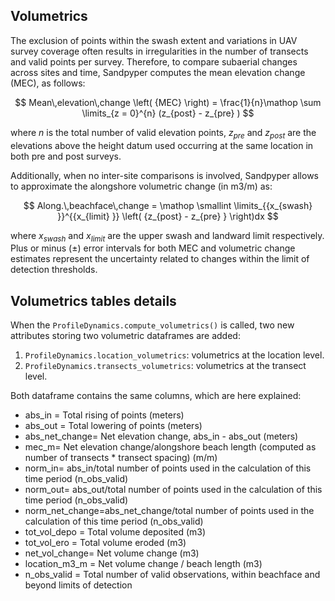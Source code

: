 ## Volumetrics

The exclusion of points within the swash extent and variations in UAV survey coverage often results in irregularities in the number of transects and valid points per survey. Therefore, to compare subaerial changes across sites and time, Sandpyper computes the mean elevation change (MEC), as follows:

$$
Mean\,elevation\,change \left( {MEC} \right) = \frac{1}{n}\mathop \sum \limits_{z = 0}^{n} (z_{post} - z_{pre} )
$$

where $n$ is the total number of valid elevation points, $z_{pre}$ and $z_{post}$ are the elevations above the height datum used occurring at the same location in both pre and post surveys.

Additionally, when no inter-site comparisons is involved, Sandpyper allows to approximate the alongshore volumetric change (in m3/m) as:

$$
Along.\,beachface\,change = \mathop \smallint \limits_{{x_{swash} }}^{{x_{limit} }} \left( {z_{post} - z_{pre} } \right)dx
$$

where $x_{swash}$ and $x_{limit}$ are the upper swash and landward limit respectively. Plus or minus ($\pm$) error intervals for both MEC and volumetric change estimates represent the uncertainty related to changes within the limit of detection thresholds.



## Volumetrics tables details

When the `ProfileDynamics.compute_volumetrics()` is called, two new attributes storing two volumetric dataframes are added:
1. `ProfileDynamics.location_volumetrics`: volumetrics at the location level.
2. `ProfileDynamics.transects_volumetrics`: volumetrics at the transect level.

Both dataframe contains the same columns, which are here explained:

- abs_in = Total rising of points (meters)
- abs_out = Total lowering of points (meters)
- abs_net_change= Net elevation change, abs_in - abs_out (meters)
- mec_m= Net elevation change/alongshore beach length (computed as number of transects * transect spacing) (m/m)
- norm_in= abs_in/total number of points used in the calculation of this time period (n_obs_valid)
- norm_out= abs_out/total number of points used in the calculation of this time period (n_obs_valid)
- norm_net_change=abs_net_change/total number of points used in the calculation of this time period (n_obs_valid)
- tot_vol_depo = Total volume deposited (m3)
- tot_vol_ero = Total volume eroded (m3)
- net_vol_change= Net volume change (m3)
- location_m3_m = Net volume change / beach length (m3)
- n_obs_valid = Total number of valid observations, within beachface and beyond limits of detection
